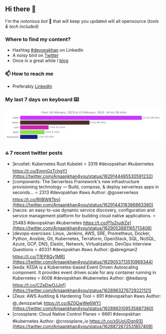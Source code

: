 <!--- [![Hits](https://hits.seeyoufarm.com/api/count/incr/badge.svg?url=https%3A%2F%2Fgithub.com%2Fakhan4u%2Fhit-counter&count_bg=%2379C83D&title_bg=%23555555&icon=&icon_color=%23E7E7E7&title=visits&edge_flat=false)](https://hits.seeyoufarm.com) --->

## Hi there 👋

I'm the _notorious bot_ 🤣 that will keep you updated will all opensource (_tools & tech included_) 

### Where to find my content?

* Hashtag [#devopskhan](https://www.linkedin.com/feed/hashtag/devopskhan) on LinkedIn
* A noisy bird on [Twitter](https://twitter.com/Amaankhan4you)
* Once in a great while I [blog](https://linuxparrot.netlify.app) 


### 📫 **How to reach me**

* Preferably [LinkedIn](https://www.linkedin.com/in/amaan-khan-linux-ninja)

### My last 7 days on keyboard ⌨️

<img src="https://github.com/akhan4u/akhan4u/blob/main/images/stat.svg" alt="Amaan's Wakatime Activity!"/>

### 🔝 7 recent twitter posts
<!-- DEVDOJO:START -->
- [krustlet: Kubernetes Rust Kubelet
⭐️ 3319
#devopskhan #kubernetes
https://t.co/EmmGzTchgY](https://twitter.com/Amaankhan4you/status/1629144485530591232)
- [components: The Serverless Framework&#39;s new infrastructure provisioning technology — Build, compose, &amp; deploy serverless apps in seconds...
⭐️ 2313
#devopskhan #aws
Author: @goserverless
https://t.co/RIIBW8Ttni](https://twitter.com/Amaankhan4you/status/1629144318366863360)
- [nacos: an easy-to-use dynamic service discovery, configuration and service management platform for building cloud native applications.
⭐️ 25483
#devopskhan #kubernetes
https://t.co/P1s2judrZe](https://twitter.com/Amaankhan4you/status/1629053881165713408)
- [devops-exercises: Linux, Jenkins, AWS, SRE, Prometheus, Docker, Python, Ansible, Git, Kubernetes, Terraform, OpenStack, SQL, NoSQL, Azure, GCP, DNS, Elastic, Network, Virtualization. DevOps Interview Questions
⭐️ 40331
#devopskhan #aws
Author: @abregman2
https://t.co/TfEP8Qy1MR](https://twitter.com/Amaankhan4you/status/1629053713510969344)
- [keda:  KEDA is a Kubernetes-based Event Driven Autoscaling component. It provides event driven scale for any container running in Kubernetes 
⭐️ 6008
#devopskhan #kubernetes
Author: @kedaorg
https://t.co/CZeDwOJJnf](https://twitter.com/Amaankhan4you/status/1628963276729221121)
- [Zeus: AWS Auditing &amp; Hardening Tool
⭐️ 691
#devopskhan #aws
Author: @_denizparlak
https://t.co/8Z0QwWe6WY](https://twitter.com/Amaankhan4you/status/1628963109535887360)
- [crossplane: Cloud Native Control Planes
⭐️ 6661
#devopskhan #kubernetes
Author: @crossplane_io
https://t.co/x5UoUDqn93](https://twitter.com/Amaankhan4you/status/1628872672531857409)
<!-- DEVDOJO:END -->

<!-- ![Amaan's GitHub stats](https://github-readme-stats.vercel.app/api?username=akhan4u&count_private=true&show_icons=true&hide=contribs) -->

